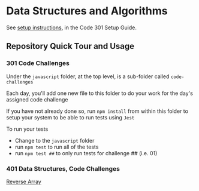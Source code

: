 # Data Structures and Algorithms

See [setup instructions](https://codefellows.github.io/setup-guide/code-301/3-code-challenges), in the Code 301 Setup Guide.

## Repository Quick Tour and Usage

### 301 Code Challenges

Under the `javascript` folder, at the top level, is a sub-folder called `code-challenges`

Each day, you'll add one new file to this folder to do your work for the day's assigned code challenge

If you have not already done so, run `npm install` from within this folder to setup your system to be able to run tests using `Jest`

To run your tests

- Change to the `javascript` folder
- run `npm test` to run all of the tests
- run `npm test ##` to only run tests for challenge ## (i.e. 01)

### 401 Data Structures, Code Challenges

[Reverse Array](https://cody576851.invisionapp.com/freehand/Untitled-EusroQnhz?dsid_h=b94dce5499e777f42d4df5cd9fd2ff7baf5a0f2d090a81f98aa116f3bc57f65f&uid_h=4cddbe9cb68e9077a35b6741aa4e7f7705d48e77f04b0a62eaecdd172b4c14f7)

